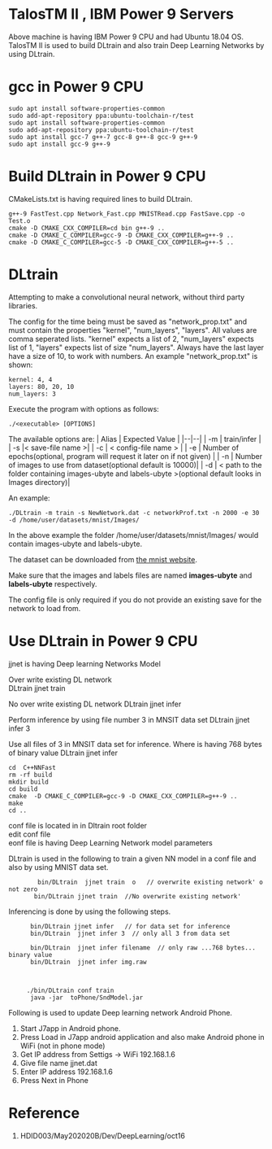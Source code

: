 
# TalosTM II , IBM Power 9 Servers
Above machine is having IBM Power 9 CPU  and  had  Ubuntu 18.04 OS. <br>
TalosTM II   is used to build DLtrain and also train Deep Learning Networks by using DLtrain.

# gcc in Power 9 CPU

    sudo apt install software-properties-common
    sudo add-apt-repository ppa:ubuntu-toolchain-r/test
    sudo apt install software-properties-common
    sudo add-apt-repository ppa:ubuntu-toolchain-r/test
    sudo apt install gcc-7 g++-7 gcc-8 g++-8 gcc-9 g++-9
    sudo apt install gcc-9 g++-9
    
    
# Build DLtrain in Power  9 CPU

 CMakeLists.txt is having required lines to build DLtrain.
 
    g++-9 FastTest.cpp Network_Fast.cpp MNISTRead.cpp FastSave.cpp -o Test.o
    cmake -D CMAKE_CXX_COMPILER=cd bin g++-9 ..
    cmake -D CMAKE_C_COMPILER=gcc-9 -D CMAKE_CXX_COMPILER=g++-9 ..
    cmake -D CMAKE_C_COMPILER=gcc-5 -D CMAKE_CXX_COMPILER=g++-5 ..
  
  
  
  
  #  DLtrain
Attempting to make a convolutional neural network, without third party libraries. 

The config for the time being must be saved as "network_prop.txt" and must contain the properties "kernel", "num_layers", "layers". All values are comma seperated lists. "kernel" expects a list of 2, "num_layers" expects list of 1, "layers" expects list of size "num_layers". Always have the last layer have a size of 10, to work with numbers.
An example "network_prop.txt" is shown:
```
kernel: 4, 4
layers: 80, 20, 10
num_layers: 3
```
Execute the program with options as follows:
```
./<executable> [OPTIONS]
```
The available options are:
| Alias | Expected Value |
|--|--|
| -m | train/infer |
| -s |\< save-file name \>|
| -c | \< config-file name \> |
| -e | Number of epochs(optional, program will request it later on if not given) |
| -n | Number of images to use from dataset(optional default is 10000)|
| -d | \< path to the folder containing images-ubyte and labels-ubyte \>(optional default looks in Images directory)|

An example:
```
./DLtrain -m train -s NewNetwork.dat -c networkProf.txt -n 2000 -e 30 -d /home/user/datasets/mnist/Images/
```
In the above example the folder /home/user/datasets/mnist/Images/ would contain images-ubyte and labels-ubyte.

The dataset can be downloaded from [the mnist website](http://yann.lecun.com/exdb/mnist/).

Make sure that the images and labels files are named **images-ubyte** and **labels-ubyte** respectively.

The config file is only required if you do not provide an existing save for the network to load from.



 # Use DLtrain in Power 9 CPU
 
 jjnet  is having Deep learning Networks Model
 
Over write existing  DL network   
            DLtrain jjnet train

No over write existing DL network 
            DLtrain jjnet infer   

Perform inference by using  file number 3 in MNSIT data set
            DLtrain jjnet infer 3   
            
Use all files of  3 in MNSIT data set for inference. Where <filename> is having 768 bytes of binary value
            DLtrain jjnet infer <filename>   
 

  
    cd  C++NNFast
    rm -rf build
    mkdir build
    cd build
    cmake  -D CMAKE_C_COMPILER=gcc-9 -D CMAKE_CXX_COMPILER=g++-9 ..
    make
    cd ..

conf file is located in in  Dltrain root folder <br>
edit conf file <br>
eonf file is having Deep Learning Network model parameters <br>
    
DLtrain is used in the following to  train a given NN model in a conf file and also by using MNIST data set.

            bin/DLtrain  jjnet train  o   // overwrite existing network' o not zero
           bin/DLtrain jjnet train  //No overwrite existing network'

Inferencing is done by using  the following steps. 

          bin/DLtrain jjnet infer   // for data set for inference
          bin/DLtrain  jjnet infer 3  // only all 3 from data set

          bin/DLtrain  jjnet infer filename  // only raw ...768 bytes... binary value
          bin/DLtrain  jjnet infer img.raw



         ./bin/DLtrain conf train
          java -jar  toPhone/SndModel.jar

Following is used  to update Deep learning network Android Phone.
    
1. Start J7app in Android  phone. 
2. Press Load in J7app android application and also make Android phone in WiFi (not in phone mode)  
3. Get IP address from Settigs -> WiFi 192.168.1.6
4. Give file name jjnet.dat
5. Enter IP address 192.168.1.6
6. Press Next in Phone
        
        
# Reference

1. HDID003/May202020B/Dev/DeepLearning/oct16

